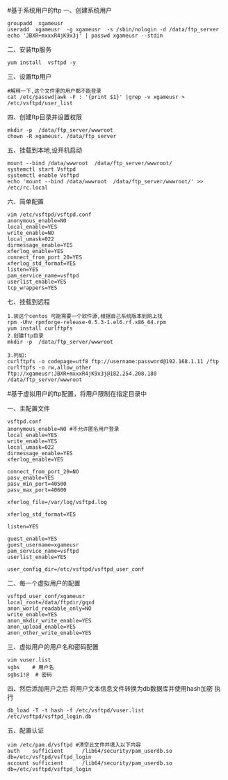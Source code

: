#基于系统用户的ftp
一、创建系统用户
    
    groupadd  xgameusr
    useradd  xgameusr  -g xgameusr  -s /sbin/nologin -d /data/ftp_server
    echo 'JBXR+mxxxR4jK9x3j' | passwd xgameusr --stdin
    
二、安装ftp服务

    yum install  vsftpd -y
    
三、设置ftp用户

    #解释一下,这个文件里的用户都不能登录
    cat /etc/passwd|awk -F : '{print $1}' |grep -v xgameusr > /etc/vsftpd/user_list
    
四、创建ftp目录并设置权限

    mkdir -p  /data/ftp_server/wwwroot
    chown -R xgameusr. /data/ftp_server    

五、挂载到本地,设开机启动

    mount --bind /data/wwwroot  /data/ftp_server/wwwroot/
    systemctl start Vsftpd
    systemctl enable Vsftpd
    echo 'mount --bind /data/wwwroot  /data/ftp_server/wwwroot/' >>  /etc/rc.local 

六、简单配置

    vim /etc/vsftpd/vsftpd.conf
    anonymous_enable=NO
    local_enable=YES
    write_enable=NO
    local_umask=022
    dirmessage_enable=YES
    xferlog_enable=YES
    connect_from_port_20=YES
    xferlog_std_format=YES
    listen=YES
    pam_service_name=vsftpd
    userlist_enable=YES
    tcp_wrappers=YES
    
七、挂载到远程

    1.装这个centos 可能需要一个软件源,根据自己系统版本到网上找
    rpm -Uhv rpmforge-release-0.5.3-1.el6.rf.x86_64.rpm
    yum install curlftpfs
    2.创建ftp目录
    mkdir -p  /data/ftp_server/wwwroot

    3.列如:
    curlftpfs -o codepage=utf8 ftp://username:password@192.168.1.11 /ftp
    curlftpfs -o rw,allow_other ftp://xgameusr:JBXR+mxxxR4jK9x3j@182.254.208.180  /data/ftp_server/wwwroot


#基于虚拟用户的ftp配置，将用户限制在指定目录中

一、主配置文件

	vsftpd.conf
	anonymous_enable=NO #不允许匿名用户登录	
	local_enable=YES
	write_enable=YES
	local_umask=022
	dirmessage_enable=YES
	xferlog_enable=YES
	
	connect_from_port_20=NO
	pasv_enable=YES
	pasv_min_port=40500
	pasv_max_port=40600
	
	xferlog_file=/var/log/vsftpd.log
	
	xferlog_std_format=YES
	
	listen=YES
	
	guest_enable=YES
	guest_username=xgameusr
	pam_service_name=vsftpd
	userlist_enable=YES
	
	user_config_dir=/etc/vsftpd/vsftpd_user_conf
二、每一个虚拟用户的配置

	vsftpd_user_conf/xgameusr 
	local_root=/data/ftpdir/gqxd
	anon_world_readable_only=NO
	write_enable=YES
	anon_mkdir_write_enable=YES
	anon_upload_enable=YES
	anon_other_write_enable=YES
三、虚拟用户的用户名和密码配置

	vim vuser.list 
	sgbs    # 用户名
	sgbs1!@  # 密码

四、然后添加用户之后 将用户文本信息文件转换为db数据库并使用hash加密 执行

 	db_load -T -t hash -f /etc/vsftpd/vuser.list /etc/vsftpd/vsftpd_login.db
五、配置认证

	vim /etc/pam.d/vsftpd #清空此文件并填入以下内容
	auth    sufficient      /lib64/security/pam_userdb.so    db=/etc/vsftpd/vsftpd_login
	account sufficient      /lib64/security/pam_userdb.so    db=/etc/vsftpd/vsftpd_login